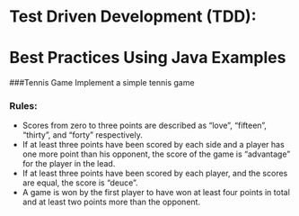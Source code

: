 # Test Driven Development (TDD): 
# Best Practices Using Java Examples

###Tennis Game
Implement a simple tennis game

### Rules:
* Scores from zero to three points are described as “love”, “fifteen”, “thirty”, and “forty” respectively.
* If at least three points have been scored by each side and a player has one more point than his opponent, the score of the game is “advantage” for the player in the lead.
* If at least three points have been scored by each player, and the scores are equal, the score is “deuce”.
* A game is won by the first player to have won at least four points in total and at least two points more than the opponent.
